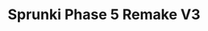---
slug: sprunki-phase-5-remake-v3
title: Sprunki Phase 5 Remake V3
description: "Sprunki Phase 5 Remake V3 is an exciting online game. Play for free directly in your browser!"
icon: /images/popular_mods/Sprunki Phase 5 Remake V3.png
url: https://wowtbc.net/sprunkin/phase5-remakev3/index.html
previewImage: /images/popular_mods/Sprunki Phase 5 Remake V3.png
type: popular mods

# SEO配置
seo:
  title: "Sprunki Phase 5 Remake V3 - Play Free Online Game | Fun Browser Games"
  description: "Sprunki Phase 5 Remake V3 - Play this fun online game for free in your browser. No download required!"
  ogImage: "/images/popular_mods/Sprunki Phase 5 Remake V3.png"
  keywords: "sprunki-phase-5-remake-v3, online game, browser game, free game, popular mods game, play online"

videoUrls:
  - https://www.youtube.com/embed/example1
  - https://www.youtube.com/embed/example2

whyPlay:
  title: "Why Play Sprunki Phase 5 Remake V3?"
  items:
    - "Immersive Gameplay: Sprunki Phase 5 Remake V3 offers an engaging and immersive gaming experience that will keep you entertained for hours"
    - "Challenging Levels: Test your skills with increasingly difficult challenges and obstacles"
    - "Beautiful Graphics: Enjoy stunning visuals and smooth animations that bring the game world to life"
    - "Regular Updates: New content and features are added regularly to keep the game fresh and exciting"
    - "Free to Play: Experience all the fun without spending a penny"
    - "Community Features: Connect with other players, share strategies, and compete for high scores"
    - "Cross-Platform: Play on any device with a web browser, no downloads required"

features:
  title: "Key Features of Sprunki Phase 5 Remake V3"
  image: "/images/popular_mods/Sprunki Phase 5 Remake V3.png"
  items:
    - "Intuitive Controls: Easy to learn controls make Sprunki Phase 5 Remake V3 accessible for players of all skill levels"
    - "Multiple Game Modes: Enjoy various gameplay options that provide different challenges and experiences"
    - "Character Customization: Personalize your gaming experience with unique characters and items"
    - "Achievement System: Complete special tasks to earn rewards and recognition"
    - "Leaderboards: Compete with players worldwide and see who can achieve the highest scores"

characteristics:
  title: "Game Characteristics"
  image: "/images/popular_mods/Sprunki Phase 5 Remake V3.png"
  items:
    - "Genre: Popular mods game with elements of strategy and skill"
    - "Difficulty: Suitable for both casual gamers and those seeking a challenge"
    - "Play Time: Quick sessions or extended gameplay, depending on your preference"
    - "Art Style: Vibrant and engaging visuals that enhance the gaming experience"
    - "Sound Design: Immersive audio that complements the gameplay perfectly"

info: "Sprunki Phase 5 Remake V3 is an exciting online game that offers players a unique and engaging gaming experience. With its intuitive controls, stunning visuals, and challenging gameplay, Sprunki Phase 5 Remake V3 provides hours of entertainment for players of all ages and skill levels. Whether you're looking for a quick gaming session during a break or an extended play session, Sprunki Phase 5 Remake V3 delivers an immersive experience that will keep you coming back for more. The game features multiple levels of increasing difficulty, ensuring that players are constantly challenged as they progress. With regular updates adding new content and features, Sprunki Phase 5 Remake V3 remains fresh and exciting, providing endless entertainment options for its growing community of players."

howToPlayIntro: "Welcome to Sprunki Phase 5 Remake V3! This guide will walk you through the basics and help you master the game. Whether you're a beginner or looking to improve your skills, these tips and instructions will enhance your gaming experience."

howToPlaySteps:
  - title: "Getting Started"
    description: "Begin your Sprunki Phase 5 Remake V3 adventure by familiarizing yourself with the controls. Use your keyboard or mouse to navigate through the game interface. The tutorial will guide you through the basic mechanics and help you understand the objectives."
  - title: "Understanding the Objectives"
    description: "In Sprunki Phase 5 Remake V3, your main goal is to progress through levels by completing specific objectives. Each level presents unique challenges that require different strategies and approaches."
  - title: "Mastering the Controls"
    description: "Practice using the controls to improve your precision and reaction time. Sprunki Phase 5 Remake V3 requires quick reflexes and strategic thinking to overcome obstacles and defeat opponents."
  - title: "Utilizing Power-ups"
    description: "Collect power-ups throughout the game to enhance your abilities and overcome difficult challenges. Each power-up offers unique advantages that can be crucial for success."
  - title: "Developing Strategies"
    description: "As you progress in Sprunki Phase 5 Remake V3, develop effective strategies for different scenarios. Analyze patterns, anticipate challenges, and adapt your approach to maximize your performance."

faq:
  title: "Frequently Asked Questions about Sprunki Phase 5 Remake V3"
  items:
    - question: "Is Sprunki Phase 5 Remake V3 free to play?"
      answer: "Yes, Sprunki Phase 5 Remake V3 is completely free to play directly in your web browser. No downloads or purchases are required to enjoy the full game experience."
    - question: "Can I play Sprunki Phase 5 Remake V3 on mobile devices?"
      answer: "Yes, Sprunki Phase 5 Remake V3 is optimized for both desktop and mobile play. You can enjoy the game on any device with a web browser and internet connection."
    - question: "Are there any in-game purchases?"
      answer: "While Sprunki Phase 5 Remake V3 is free to play, there may be optional in-game purchases available for cosmetic items or additional features that don't affect core gameplay."
    - question: "How often is Sprunki Phase 5 Remake V3 updated?"
      answer: "The developers regularly update Sprunki Phase 5 Remake V3 with new content, features, and improvements based on player feedback and game performance."
    - question: "Can I play Sprunki Phase 5 Remake V3 offline?"
      answer: "Currently, Sprunki Phase 5 Remake V3 requires an internet connection to play as it's a browser-based online game."
    - question: "Is Sprunki Phase 5 Remake V3 suitable for children?"
      answer: "Yes, Sprunki Phase 5 Remake V3 is designed to be family-friendly and suitable for players of all ages."
    - question: "How do I report bugs or issues?"
      answer: "If you encounter any problems while playing Sprunki Phase 5 Remake V3, you can report them through the game's support page or contact the developers directly through their website."
    - question: "Still Have Questions?"
      answer: "If you have additional questions about Sprunki Phase 5 Remake V3 that aren't covered in this FAQ, please visit our support center or contact our customer service team for assistance."
---